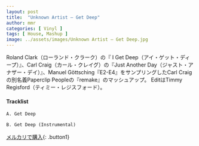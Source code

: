 ```yaml
---
layout: post
title:  "Unknown Artist – Get Deep"
author: mmr
categories: [ Vinyl ]
tags: [ House, Mashup ]
image: ../assets/images/Unknown Artist – Get Deep.jpg
---
```


Roland Clark（ローランド・クラーク）の『 I Get Deep（アイ・ゲット・ディープ）』、Carl Craig（カール・クレイグ）の『Just Another Day（ジャスト・アナザー・デイ）』、Manuel Göttsching『E2-E4』をサンプリングしたCarl Craigの別名義Paperclip Peopleの『remake』のマッシュアップ。 EditはTimmy Regisford（ティミー・レジスフォード）。

#### Tracklist
```md
A. Get Deep

B. Get Deep (Instrumental)
```

[メルカリで購入](https://jp.mercari.com/item/m62836204248){: .button1}

